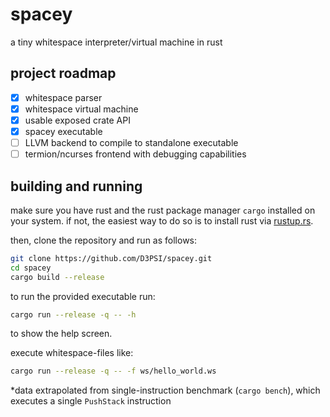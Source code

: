 # spacey
a tiny whitespace interpreter/virtual machine in rust

## project roadmap
- [x] whitespace parser
- [x] whitespace virtual machine
- [x] usable exposed crate API
- [x] spacey executable
- [ ] LLVM backend to compile to standalone executable
- [ ] termion/ncurses frontend with debugging capabilities

## building and running
make sure you have rust and the rust package manager `cargo` installed on your system. if not, the easiest way to do so is to install rust via [rustup.rs](https://rustup.rs).

then, clone the repository and run as follows:

```bash
git clone https://github.com/D3PSI/spacey.git
cd spacey
cargo build --release
```

to run the provided executable run:

```bash
cargo run --release -q -- -h
```

to show the help screen.

execute whitespace-files like:

```bash
cargo run --release -q -- -f ws/hello_world.ws
```

*data extrapolated from single-instruction benchmark (`cargo bench`), which executes a single `PushStack` instruction
